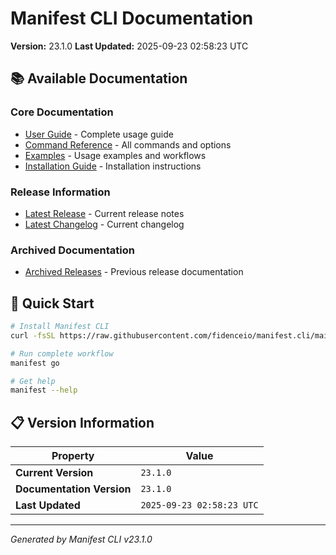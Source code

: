 # Manifest CLI Documentation

**Version:** 23.1.0
**Last Updated:** 2025-09-23 02:58:23 UTC

## 📚 Available Documentation

### Core Documentation
- [User Guide](USER_GUIDE.md) - Complete usage guide
- [Command Reference](COMMAND_REFERENCE.md) - All commands and options
- [Examples](EXAMPLES.md) - Usage examples and workflows
- [Installation Guide](INSTALLATION.md) - Installation instructions

### Release Information
- [Latest Release](RELEASE_v23.1.0.md) - Current release notes
- [Latest Changelog](CHANGELOG_v23.1.0.md) - Current changelog

### Archived Documentation
- [Archived Releases](zArchive/) - Previous release documentation

## 🚀 Quick Start

```bash
# Install Manifest CLI
curl -fsSL https://raw.githubusercontent.com/fidenceio/manifest.cli/main/install-cli.sh | bash

# Run complete workflow
manifest go

# Get help
manifest --help
```

## 📋 Version Information

| Property | Value |
|----------|-------|
| **Current Version** | `23.1.0` |
| **Documentation Version** | `23.1.0` |
| **Last Updated** | `2025-09-23 02:58:23 UTC` |

---
*Generated by Manifest CLI v23.1.0*
